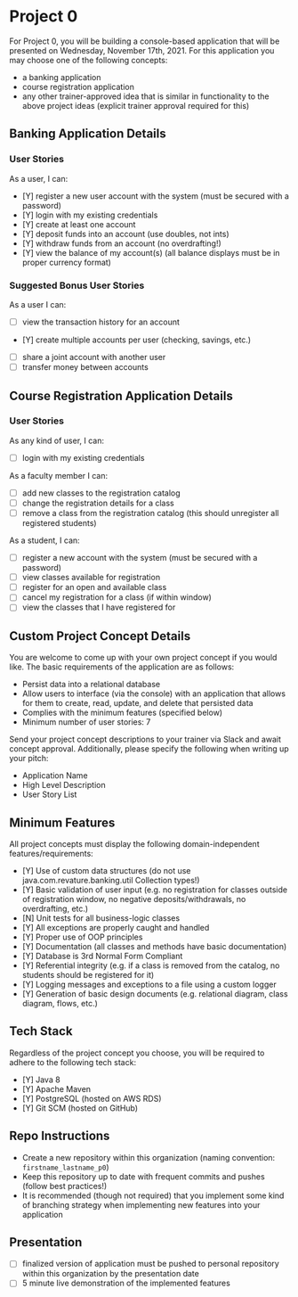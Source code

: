 # Project 0
For Project 0, you will be building a console-based application that will be presented on Wednesday, November 17th, 2021. For this application you may choose one of the following concepts: 
- a banking application 
- course registration application
- any other trainer-approved idea that is similar in functionality to the above project ideas (explicit trainer approval required for this)

## Banking Application Details

### User Stories
As a user, I can:
- [Y] register a new user account with the system (must be secured with a password)
- [Y] login with my existing credentials
- [Y] create at least one account
- [Y] deposit funds into an account (use doubles, not ints)
- [Y] withdraw funds from an account (no overdrafting!)
- [Y] view the balance of my account(s) (all balance displays must be in proper currency format)

### Suggested Bonus User Stories
As a user I can:
- [ ] view the transaction history for an account
- [Y] create multiple accounts per user (checking, savings, etc.)
- [ ] share a joint account with another user
- [ ] transfer money between accounts

## Course Registration Application Details 

### User Stories

As any kind of user, I can:
- [ ] login with my existing credentials

As a faculty member I can:
- [ ] add new classes to the registration catalog
- [ ] change the registration details for a class
- [ ] remove a class from the registration catalog (this should unregister all registered students)

As a student, I can:
- [ ] register a new account with the system (must be secured with a password)
- [ ] view classes available for registration
- [ ] register for an open and available class
- [ ] cancel my registration for a class (if within window)
- [ ] view the classes that I have registered for

## Custom Project Concept Details

You are welcome to come up with your own project concept if you would like. The basic requirements of the application are as follows:
- Persist data into a relational database
- Allow users to interface (via the console) with an application that allows for them to create, read, update, and delete that persisted data
- Complies with the minimum features (specified below)
- Minimum number of user stories: 7

Send your project concept descriptions to your trainer via Slack and await concept approval. Additionally, please specify the following when writing up your pitch:
- Application Name
- High Level Description
- User Story List

## Minimum Features

All project concepts must display the following domain-independent features/requirements:
 
- [Y] Use of custom data structures (do not use java.com.revature.banking.util Collection types!)
- [Y] Basic validation of user input (e.g. no registration for classes outside of registration window, no negative deposits/withdrawals, no overdrafting, etc.) 
- [N] Unit tests for all business-logic classes
- [Y] All exceptions are properly caught and handled
- [Y] Proper use of OOP principles
- [Y] Documentation (all classes and methods have basic documentation)
- [Y] Database is 3rd Normal Form Compliant
- [Y] Referential integrity (e.g. if a class is removed from the catalog, no students should be registered for it)
- [Y] Logging messages and exceptions to a file using a custom logger
- [Y] Generation of basic design documents (e.g. relational diagram, class diagram, flows, etc.)


## Tech Stack

Regardless of the project concept you choose, you will be required to adhere to the following tech stack:

- [Y] Java 8
- [Y] Apache Maven
- [Y] PostgreSQL (hosted on AWS RDS)
- [Y] Git SCM (hosted on GitHub)


## Repo Instructions
- Create a new repository within this organization (naming convention: `firstname_lastname_p0`)
- Keep this repository up to date with frequent commits and pushes (follow best practices!)
- It is recommended (though not required) that you implement some kind of branching strategy when implementing new features into your application

## Presentation
- [ ] finalized version of application must be pushed to personal repository within this organization by the presentation date
- [ ] 5 minute live demonstration of the implemented features
